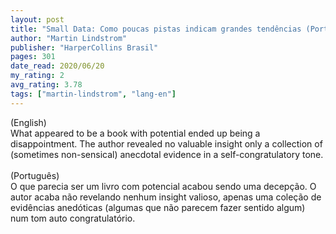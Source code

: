 ```yaml
---
layout: post
title: "Small Data: Como poucas pistas indicam grandes tendências (Portuguese Edition)"
author: "Martin Lindstrom"
publisher: "HarperCollins Brasil"
pages: 301
date_read: 2020/06/20
my_rating: 2
avg_rating: 3.78
tags: ["martin-lindstrom", "lang-en"]
---
```


(English)<br/>What appeared to be a book with potential ended up being a disappointment. The author revealed no valuable insight only a collection of (sometimes non-sensical) anecdotal evidence in a self-congratulatory tone.<br/><br/>(Português) <br/>O que parecia ser um livro com potencial acabou sendo uma decepção. O autor acaba não revelando nenhum insight valioso, apenas uma coleção de evidências anedóticas (algumas que não parecem fazer sentido algum) num tom auto congratulatório. 


